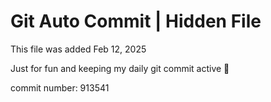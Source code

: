 # Git Auto Commit | Hidden File

This file was added Feb 12, 2025

Just for fun and keeping my daily git commit active 🤪

commit number: 913541
